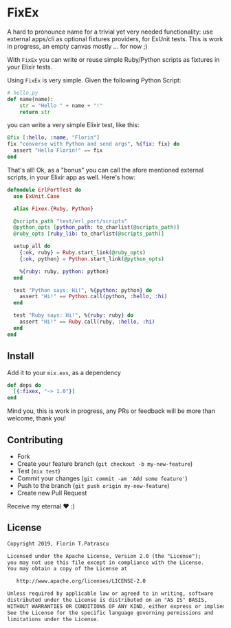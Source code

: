 # FixEx

A hard to pronounce name for a trivial yet very needed functionality: use external apps/cli as optional fixtures providers, for ExUnit tests. This is work in progress, an empty canvas mostly ... for now ;)

With `FixEx` you can write or reuse simple Ruby/Python scripts as fixtures in your Elixir tests.

Using `FixEx` is very simple. Given the following Python Script:

```python
# hello.py
def name(name):
    str = "Hello " + name + "!"
    return str
```

you can write a very simple Elixir test, like this:

```elixir
@fix [:hello, :name, "Florin"]
fix "converse with Python and send args", %{fix: fix} do
  assert "Hello Florin!" == fix
end
```

That's all! Ok, as a "bonus" you can call the afore mentioned external scripts, in your Elixir app as well. Here's how:

```elixir
defmodule ErlPortTest do
  use ExUnit.Case

  alias Fixex.{Ruby, Python}

  @scripts_path "test/erl_port/scripts"
  @python_opts [python_path: to_charlist(@scripts_path)]
  @ruby_opts [ruby_lib: to_charlist(@scripts_path)]

  setup_all do
    {:ok, ruby} = Ruby.start_link(@ruby_opts)
    {:ok, python} = Python.start_link(@python_opts)

    %{ruby: ruby, python: python}
  end

  test "Python says: Hi!", %{python: python} do
    assert "Hi!" == Python.call(python, :hello, :hi)
  end

  test "Ruby says: Hi!", %{ruby: ruby} do
    assert "Hi!" == Ruby.call(ruby, :hello, :hi)
  end
end
```

## Install

Add it to your `mix.exs`, as a dependency

```elixir
def deps do
  [{:fixex, "~> 1.0"}]
end
```

Mind you, this is work in progress, any PRs or feedback will be more than welcome, thank you!

## Contributing

- Fork
- Create your feature branch (`git checkout -b my-new-feature`)
- Test (`mix test`)
- Commit your changes (`git commit -am 'Add some feature'`)
- Push to the branch (`git push origin my-new-feature`)
- Create new Pull Request

Receive my eternal :heart: :)

## License

```txt
Copyright 2019, Florin T.Patrascu

Licensed under the Apache License, Version 2.0 (the "License");
you may not use this file except in compliance with the License.
You may obtain a copy of the License at

   http://www.apache.org/licenses/LICENSE-2.0

Unless required by applicable law or agreed to in writing, software
distributed under the License is distributed on an "AS IS" BASIS,
WITHOUT WARRANTIES OR CONDITIONS OF ANY KIND, either express or implied.
See the License for the specific language governing permissions and
limitations under the License.
```
